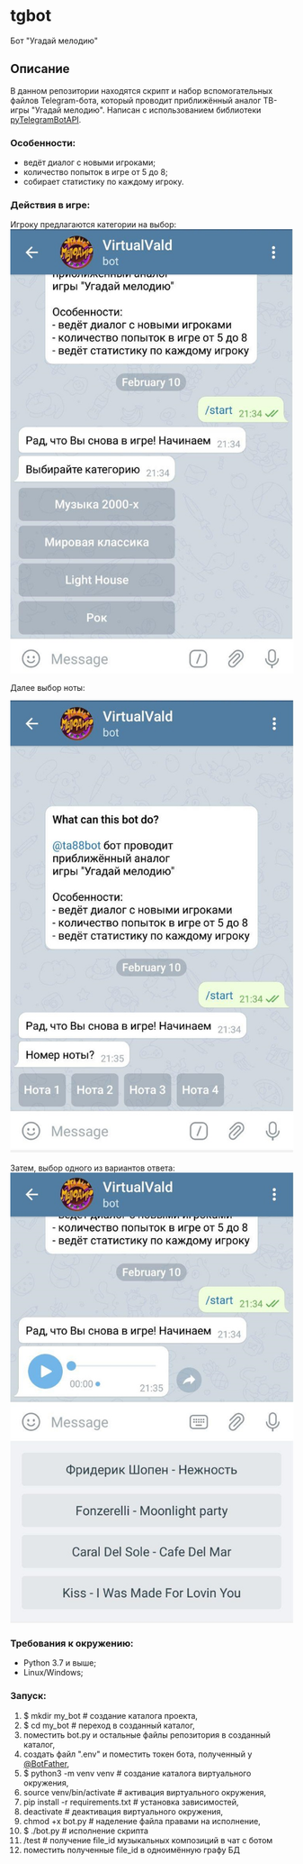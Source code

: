 # tgbot
Бот "Угадай мелодию"

## Описание

В данном репозитории находятся скрипт и набор вспомогательных файлов Telegram-бота, 
который проводит приближённый аналог ТВ-игры "Угадай мелодию". 
Написан с использованием библиотеки [pyTelegramBotAPI](https://github.com/eternnoir/pyTelegramBotAPI).

### Особенности:

* ведёт диалог с новыми игроками;
* количество попыток в игре от 5 до 8;
* собирает статистику по каждому игроку.

### Действия в игре:
  
  Игроку предлагаются категории на выбор:
  ![f](https://github.com/Padking/tgbot/blob/master/screenshots/cat.jpg)
  
  
  Далее выбор ноты:
  
  ![s](https://github.com/Padking/tgbot/blob/master/screenshots/note.jpg)
  
  Затем, выбор одного из вариантов ответа:
  ![t](https://github.com/Padking/tgbot/blob/master/screenshots/ans.jpg)
    
### Требования к окружению:

* Python 3.7 и выше;
* Linux/Windows;

### Запуск:

1. $ mkdir my_bot # создание каталога проекта,
2. $ cd my_bot # переход в созданный каталог,
3. поместить bot.py и остальные файлы репозитория в созданный каталог,
4. создать файл ".env" и поместить токен бота, полученный у [@BotFather](https://t.me/botfather),
5. $ python3 -m venv venv # создание каталога виртуального окружения,
6. source venv/bin/activate # активация виртуального окружения,
7. pip install -r requirements.txt # установка зависимостей,
8. deactivate # деактивация виртуального окружения,
9. chmod +x bot.py # наделение файла правами на исполнение,
10. $ ./bot.py # исполнение скрипта
11. /test # получение file_id музыкальных композиций в чат с ботом
12. поместить полученные file_id в одноимённую графу БД



